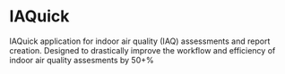 # IAQuick
IAQuick application for indoor air quality (IAQ) assessments and report creation. Designed to drastically improve the workflow and efficiency of indoor air quality assesments by 50+%
